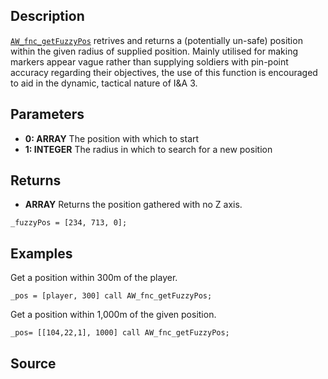 ## Description

[`AW_fnc_getFuzzyPos`](/Functions/Generic/getFuzzyPos) retrives and returns a (potentially un-safe) position within the given radius of supplied position. Mainly utilised for making markers appear vague rather than supplying soldiers with pin-point accuracy regarding their objectives, the use of this function is encouraged to aid in the dynamic, tactical nature of I&A 3.

## Parameters

* **0: ARRAY**
The position with which to start
* **1: INTEGER**
The radius in which to search for a new position

## Returns

* **ARRAY**
Returns the position gathered with no Z axis.

```sqf
_fuzzyPos = [234, 713, 0];
```

## Examples

Get a position within 300m of the player.

```sqf
_pos = [player, 300] call AW_fnc_getFuzzyPos;
```

Get a position within 1,000m of the given position.

```sqf
_pos= [[104,22,1], 1000] call AW_fnc_getFuzzyPos;
```

## Source

<script src="http://gist-it.appspot.com/https://github.com/jpwilliams/I-A-3/blob/master/functions/generic/fn_getFuzzyPos.sqf?footer=0">
</script>
